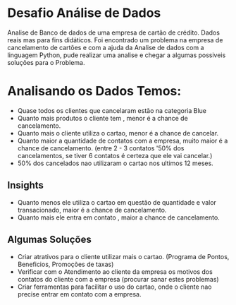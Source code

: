 # Desafio Análise de Dados
Analise de Banco de dados de uma empresa de cartão de crédito. Dados reais mas para fins didáticos. Foi encontrado um problema na empresa de cancelamento de cartões e com a ajuda da Analise de dados com a linguagem Python, pude realizar uma analise e chegar a algumas possiveis soluções para o Problema.

# Analisando os Dados Temos:
 - Quase todos os clientes que cancelaram estão na categoria Blue
 - Quanto mais produtos o cliente tem , menor é a chance de cancelamento.
 - Quanto mais o cliente utiliza o cartao, menor é a chance de cancelar.
 - Quanto maior a quantidade de contatos com a empresa, muito maior é a chance de cancelamento. (entre 2 - 3 contatos '50% dos cancelamentos, se tiver 6 contatos é certeza que ele vai cancelar.)
 - 50% dos cancelados nao utilizaram o cartao nos ultimos 12 meses.
 ## Insights 
 - Quanto menos ele utiliza o cartao em questão de quantidade e valor transacionado, maior é a chance de cancelamento.
 - Quanto mais ele entra em contato , maior a chance de cancelamento.
 ## Algumas Soluções
 - Criar atrativos para o cliente utilizar mais o cartao. (Programa de Pontos, Beneficios, Promoções de taxas)
 - Verificar com o Atendimento ao cliente da empresa os motivos dos contatos do cliente com a empresa (procurar sanar estes problemas)
 - Criar ferramentas para facilitar o uso do cartao, onde o cliente nao precise entrar em contato com a empresa.
 
